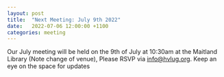 ```yaml
---
layout: post
title:  "Next Meeting: July 9th 2022"
date:   2022-07-06 12:00:00 +1100
categories: meeting
---
```


Our July meeting will be held on the 9th of July at 10:30am at the Maitland Library (Note change of venue),
Please RSVP via [info@hvlug.org](mailto:info@hvlug.org). Keep an eye on the space for updates
